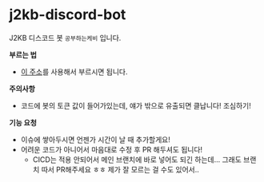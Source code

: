 # j2kb-discord-bot

J2KB 디스코드 봇 `공부하는케비` 입니다.  

**부르는 법**  
- [이 주소](https://discord.com/api/oauth2/authorize?client_id=947123436508020736&permissions=8&scope=bot)를 사용해서 부르시면 됩니다.

**주의사항**    
- 코드에 봇의 토큰 값이 들어가있는데, 얘가 밖으로 유출되면 클납니다! 조심하기!

**기능 요청**
- 이슈에 쌓아두시면 언젠가 시간이 날 때 추가할게요!
- 어려운 코드가 아니어서 마음대로 수정 후 PR 해두셔도 됩니다!
  - CICD는 적용 안되어서 메인 브랜치에 바로 넣어도 되긴 하는데... 그래도 브랜치 따서 PR해주세요 ㅎㅎ 제가 잘 모르는 걸 수도 있어서..
